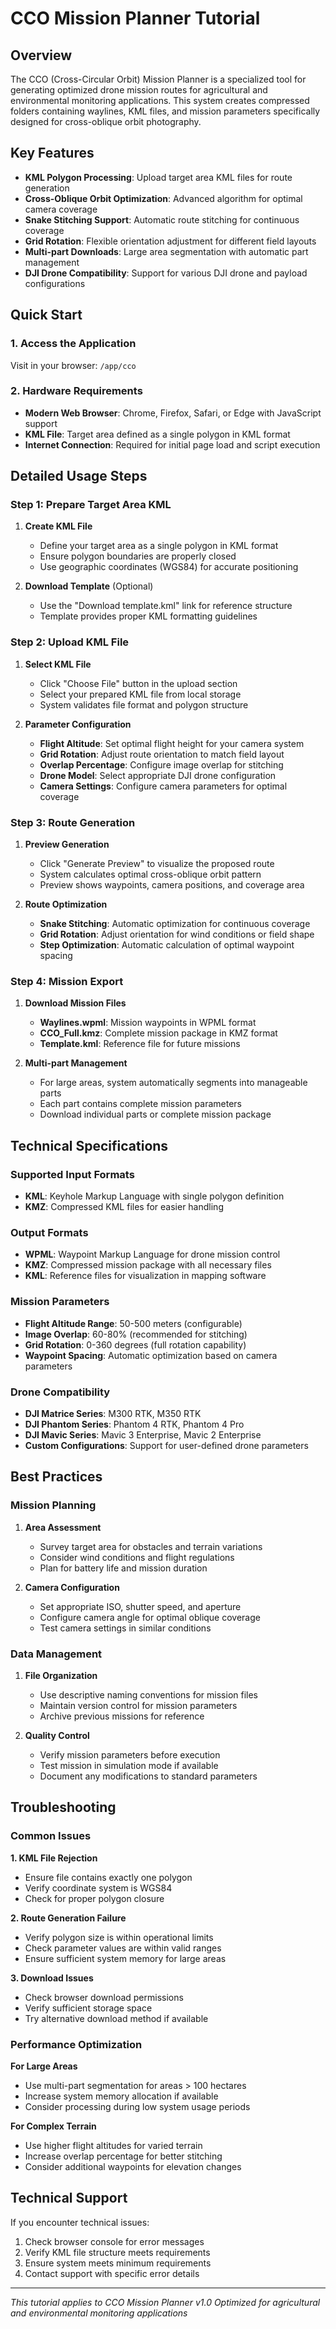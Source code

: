 # CCO Mission Planner Tutorial

## Overview

The CCO (Cross-Circular Orbit) Mission Planner is a specialized tool for generating optimized drone mission routes for agricultural and environmental monitoring applications. This system creates compressed folders containing waylines, KML files, and mission parameters specifically designed for cross-oblique orbit photography.

## Key Features

- **KML Polygon Processing**: Upload target area KML files for route generation
- **Cross-Oblique Orbit Optimization**: Advanced algorithm for optimal camera coverage
- **Snake Stitching Support**: Automatic route stitching for continuous coverage
- **Grid Rotation**: Flexible orientation adjustment for different field layouts
- **Multi-part Downloads**: Large area segmentation with automatic part management
- **DJI Drone Compatibility**: Support for various DJI drone and payload configurations

## Quick Start

### 1. Access the Application

Visit in your browser: `/app/cco`

### 2. Hardware Requirements

- **Modern Web Browser**: Chrome, Firefox, Safari, or Edge with JavaScript support
- **KML File**: Target area defined as a single polygon in KML format
- **Internet Connection**: Required for initial page load and script execution

## Detailed Usage Steps

### Step 1: Prepare Target Area KML

1. **Create KML File**
   - Define your target area as a single polygon in KML format
   - Ensure polygon boundaries are properly closed
   - Use geographic coordinates (WGS84) for accurate positioning

2. **Download Template** (Optional)
   - Use the "Download template.kml" link for reference structure
   - Template provides proper KML formatting guidelines

### Step 2: Upload KML File

1. **Select KML File**
   - Click "Choose File" button in the upload section
   - Select your prepared KML file from local storage
   - System validates file format and polygon structure

2. **Parameter Configuration**
   - **Flight Altitude**: Set optimal flight height for your camera system
   - **Grid Rotation**: Adjust route orientation to match field layout
   - **Overlap Percentage**: Configure image overlap for stitching
   - **Drone Model**: Select appropriate DJI drone configuration
   - **Camera Settings**: Configure camera parameters for optimal coverage

### Step 3: Route Generation

1. **Preview Generation**
   - Click "Generate Preview" to visualize the proposed route
   - System calculates optimal cross-oblique orbit pattern
   - Preview shows waypoints, camera positions, and coverage area

2. **Route Optimization**
   - **Snake Stitching**: Automatic optimization for continuous coverage
   - **Grid Rotation**: Adjust orientation for wind conditions or field shape
   - **Step Optimization**: Automatic calculation of optimal waypoint spacing

### Step 4: Mission Export

1. **Download Mission Files**
   - **Waylines.wpml**: Mission waypoints in WPML format
   - **CCO_Full.kmz**: Complete mission package in KMZ format
   - **Template.kml**: Reference file for future missions

2. **Multi-part Management**
   - For large areas, system automatically segments into manageable parts
   - Each part contains complete mission parameters
   - Download individual parts or complete mission package

## Technical Specifications

### Supported Input Formats
- **KML**: Keyhole Markup Language with single polygon definition
- **KMZ**: Compressed KML files for easier handling

### Output Formats
- **WPML**: Waypoint Markup Language for drone mission control
- **KMZ**: Compressed mission package with all necessary files
- **KML**: Reference files for visualization in mapping software

### Mission Parameters
- **Flight Altitude Range**: 50-500 meters (configurable)
- **Image Overlap**: 60-80% (recommended for stitching)
- **Grid Rotation**: 0-360 degrees (full rotation capability)
- **Waypoint Spacing**: Automatic optimization based on camera parameters

### Drone Compatibility
- **DJI Matrice Series**: M300 RTK, M350 RTK
- **DJI Phantom Series**: Phantom 4 RTK, Phantom 4 Pro
- **DJI Mavic Series**: Mavic 3 Enterprise, Mavic 2 Enterprise
- **Custom Configurations**: Support for user-defined drone parameters

## Best Practices

### Mission Planning
1. **Area Assessment**
   - Survey target area for obstacles and terrain variations
   - Consider wind conditions and flight regulations
   - Plan for battery life and mission duration

2. **Camera Configuration**
   - Set appropriate ISO, shutter speed, and aperture
   - Configure camera angle for optimal oblique coverage
   - Test camera settings in similar conditions

### Data Management
1. **File Organization**
   - Use descriptive naming conventions for mission files
   - Maintain version control for mission parameters
   - Archive previous missions for reference

2. **Quality Control**
   - Verify mission parameters before execution
   - Test mission in simulation mode if available
   - Document any modifications to standard parameters

## Troubleshooting

### Common Issues

**1. KML File Rejection**
- Ensure file contains exactly one polygon
- Verify coordinate system is WGS84
- Check for proper polygon closure

**2. Route Generation Failure**
- Verify polygon size is within operational limits
- Check parameter values are within valid ranges
- Ensure sufficient system memory for large areas

**3. Download Issues**
- Check browser download permissions
- Verify sufficient storage space
- Try alternative download method if available

### Performance Optimization

**For Large Areas**
- Use multi-part segmentation for areas > 100 hectares
- Increase system memory allocation if available
- Consider processing during low system usage periods

**For Complex Terrain**
- Use higher flight altitudes for varied terrain
- Increase overlap percentage for better stitching
- Consider additional waypoints for elevation changes

## Technical Support

If you encounter technical issues:

1. Check browser console for error messages
2. Verify KML file structure meets requirements
3. Ensure system meets minimum requirements
4. Contact support with specific error details

---

*This tutorial applies to CCO Mission Planner v1.0*
*Optimized for agricultural and environmental monitoring applications*